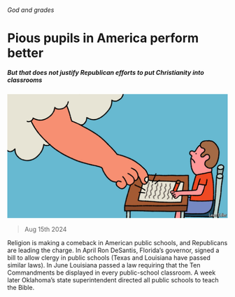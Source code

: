 ###### God and grades

# Pious pupils in America perform better 

##### But that does not justify Republican efforts to put Christianity into classrooms 

![image](images/20240817_USD001.jpg) 

> Aug 15th 2024 

Religion is making a comeback in American public schools, and Republicans are leading the charge. In April Ron DeSantis, Florida’s governor, signed a bill to allow clergy in public schools (Texas and Louisiana have passed similar laws). In June Louisiana passed a law requiring that the Ten Commandments be displayed in every public-school classroom. A week later Oklahoma’s state superintendent directed all public schools to teach the Bible. 

